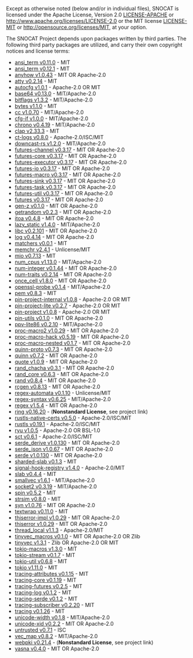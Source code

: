 Except as otherwise noted (below and/or in individual files), SNOCAT is
licensed under the Apache License, Version 2.0 [LICENSE-APACHE](LICENSE-APACHE) or
http://www.apache.org/licenses/LICENSE-2.0 or the MIT license
[LICENSE-MIT](LICENSE-MIT) or http://opensource.org/licenses/MIT, at your option.


The SNOCAT Project depends upon packages written by third parties.
The following third party packages are utilized, and carry
their own copyright notices and license terms:

* [ansi_term v0.11.0]() - MIT
* [ansi_term v0.12.1](https://github.com/ogham/rust-ansi-term) - MIT
* [anyhow v1.0.43](https://github.com/dtolnay/anyhow) - MIT OR Apache-2.0
* [atty v0.2.14](https://github.com/softprops/atty) - MIT
* [autocfg v1.0.1](https://github.com/cuviper/autocfg) - Apache-2.0 OR MIT
* [base64 v0.13.0](https://github.com/marshallpierce/rust-base64) - MIT/Apache-2.0
* [bitflags v1.3.2](https://github.com/bitflags/bitflags) - MIT/Apache-2.0
* [bytes v1.1.0](https://github.com/tokio-rs/bytes) - MIT
* [cc v1.0.70](https://github.com/alexcrichton/cc-rs) - MIT/Apache-2.0
* [cfg-if v1.0.0](https://github.com/alexcrichton/cfg-if) - MIT/Apache-2.0
* [chrono v0.4.19](https://github.com/chronotope/chrono) - MIT/Apache-2.0
* [clap v2.33.3](https://github.com/clap-rs/clap) - MIT
* [ct-logs v0.8.0](https://github.com/ctz/ct-logs) - Apache-2.0/ISC/MIT
* [downcast-rs v1.2.0](https://github.com/marcianx/downcast-rs) - MIT/Apache-2.0
* [futures-channel v0.3.17](https://github.com/rust-lang/futures-rs) - MIT OR Apache-2.0
* [futures-core v0.3.17](https://github.com/rust-lang/futures-rs) - MIT OR Apache-2.0
* [futures-executor v0.3.17](https://github.com/rust-lang/futures-rs) - MIT OR Apache-2.0
* [futures-io v0.3.17](https://github.com/rust-lang/futures-rs) - MIT OR Apache-2.0
* [futures-macro v0.3.17](https://github.com/rust-lang/futures-rs) - MIT OR Apache-2.0
* [futures-sink v0.3.17](https://github.com/rust-lang/futures-rs) - MIT OR Apache-2.0
* [futures-task v0.3.17](https://github.com/rust-lang/futures-rs) - MIT OR Apache-2.0
* [futures-util v0.3.17](https://github.com/rust-lang/futures-rs) - MIT OR Apache-2.0
* [futures v0.3.17](https://github.com/rust-lang/futures-rs) - MIT OR Apache-2.0
* [gen-z v0.1.0](https://github.com/Dessix/gen-z-rs) - MIT OR Apache-2.0
* [getrandom v0.2.3](https://github.com/rust-random/getrandom) - MIT OR Apache-2.0
* [itoa v0.4.8](https://github.com/dtolnay/itoa) - MIT OR Apache-2.0
* [lazy_static v1.4.0](https://github.com/rust-lang-nursery/lazy-static.rs) - MIT/Apache-2.0
* [libc v0.2.101](https://github.com/rust-lang/libc) - MIT OR Apache-2.0
* [log v0.4.14](https://github.com/rust-lang/log) - MIT OR Apache-2.0
* [matchers v0.0.1](https://github.com/hawkw/matchers) - MIT
* [memchr v2.4.1](https://github.com/BurntSushi/memchr) - Unlicense/MIT
* [mio v0.7.13](https://github.com/tokio-rs/mio) - MIT
* [num_cpus v1.13.0](https://github.com/seanmonstar/num_cpus) - MIT/Apache-2.0
* [num-integer v0.1.44](https://github.com/rust-num/num-integer) - MIT OR Apache-2.0
* [num-traits v0.2.14](https://github.com/rust-num/num-traits) - MIT OR Apache-2.0
* [once_cell v1.8.0](https://github.com/matklad/once_cell) - MIT OR Apache-2.0
* [openssl-probe v0.1.4](https://github.com/alexcrichton/openssl-probe) - MIT/Apache-2.0
* [pem v0.8.3](https://github.com/jcreekmore/pem-rs.git) - MIT
* [pin-project-internal v1.0.8](https://github.com/taiki-e/pin-project) - Apache-2.0 OR MIT
* [pin-project-lite v0.2.7](https://github.com/taiki-e/pin-project-lite) - Apache-2.0 OR MIT
* [pin-project v1.0.8](https://github.com/taiki-e/pin-project) - Apache-2.0 OR MIT
* [pin-utils v0.1.0](https://github.com/rust-lang-nursery/pin-utils) - MIT OR Apache-2.0
* [ppv-lite86 v0.2.10](https://github.com/cryptocorrosion/cryptocorrosion) - MIT/Apache-2.0
* [proc-macro2 v1.0.29](https://github.com/alexcrichton/proc-macro2) - MIT OR Apache-2.0
* [proc-macro-hack v0.5.19](https://github.com/dtolnay/proc-macro-hack) - MIT OR Apache-2.0
* [proc-macro-nested v0.1.7](https://github.com/dtolnay/proc-macro-hack) - MIT OR Apache-2.0
* [quinn-proto v0.7.3](https://github.com/djc/quinn) - MIT OR Apache-2.0
* [quinn v0.7.2](https://github.com/djc/quinn) - MIT OR Apache-2.0
* [quote v1.0.9](https://github.com/dtolnay/quote) - MIT OR Apache-2.0
* [rand_chacha v0.3.1](https://github.com/rust-random/rand) - MIT OR Apache-2.0
* [rand_core v0.6.3](https://github.com/rust-random/rand) - MIT OR Apache-2.0
* [rand v0.8.4](https://github.com/rust-random/rand) - MIT OR Apache-2.0
* [rcgen v0.8.13](https://github.com/est31/rcgen) - MIT OR Apache-2.0
* [regex-automata v0.1.10](https://github.com/BurntSushi/regex-automata) - Unlicense/MIT
* [regex-syntax v0.6.25](https://github.com/rust-lang/regex) - MIT/Apache-2.0
* [regex v1.5.4](https://github.com/rust-lang/regex) - MIT OR Apache-2.0
* [ring v0.16.20](https://github.com/briansmith/ring) - (**Nonstandard License**, see project link)
* [rustls-native-certs v0.5.0](https://github.com/ctz/rustls-native-certs) - Apache-2.0/ISC/MIT
* [rustls v0.19.1](https://github.com/ctz/rustls) - Apache-2.0/ISC/MIT
* [ryu v1.0.5](https://github.com/dtolnay/ryu) - Apache-2.0 OR BSL-1.0
* [sct v0.6.1](https://github.com/ctz/sct.rs) - Apache-2.0/ISC/MIT
* [serde_derive v1.0.130](https://github.com/serde-rs/serde) - MIT OR Apache-2.0
* [serde_json v1.0.67](https://github.com/serde-rs/json) - MIT OR Apache-2.0
* [serde v1.0.130](https://github.com/serde-rs/serde) - MIT OR Apache-2.0
* [sharded-slab v0.1.3](https://github.com/hawkw/sharded-slab) - MIT
* [signal-hook-registry v1.4.0](https://github.com/vorner/signal-hook) - Apache-2.0/MIT
* [slab v0.4.4](https://github.com/tokio-rs/slab) - MIT
* [smallvec v1.6.1](https://github.com/servo/rust-smallvec) - MIT/Apache-2.0
* [socket2 v0.3.19](https://github.com/alexcrichton/socket2-rs) - MIT/Apache-2.0
* [spin v0.5.2](https://github.com/mvdnes/spin-rs.git) - MIT
* [strsim v0.8.0](https://github.com/dguo/strsim-rs) - MIT
* [syn v1.0.76](https://github.com/dtolnay/syn) - MIT OR Apache-2.0
* [textwrap v0.11.0](https://github.com/mgeisler/textwrap) - MIT
* [thiserror-impl v1.0.29](https://github.com/dtolnay/thiserror) - MIT OR Apache-2.0
* [thiserror v1.0.29](https://github.com/dtolnay/thiserror) - MIT OR Apache-2.0
* [thread_local v1.1.3](https://github.com/Amanieu/thread_local-rs) - Apache-2.0/MIT
* [tinyvec_macros v0.1.0](https://github.com/Soveu/tinyvec_macros) - MIT OR Apache-2.0 OR Zlib
* [tinyvec v1.3.1](https://github.com/Lokathor/tinyvec) - Zlib OR Apache-2.0 OR MIT
* [tokio-macros v1.3.0](https://github.com/tokio-rs/tokio) - MIT
* [tokio-stream v0.1.7](https://github.com/tokio-rs/tokio) - MIT
* [tokio-util v0.6.8](https://github.com/tokio-rs/tokio) - MIT
* [tokio v1.11.0](https://github.com/tokio-rs/tokio) - MIT
* [tracing-attributes v0.1.15](https://github.com/tokio-rs/tracing) - MIT
* [tracing-core v0.1.19](https://github.com/tokio-rs/tracing) - MIT
* [tracing-futures v0.2.5](https://github.com/tokio-rs/tracing) - MIT
* [tracing-log v0.1.2](https://github.com/tokio-rs/tracing) - MIT
* [tracing-serde v0.1.2](https://github.com/tokio-rs/tracing) - MIT
* [tracing-subscriber v0.2.20](https://github.com/tokio-rs/tracing) - MIT
* [tracing v0.1.26](https://github.com/tokio-rs/tracing) - MIT
* [unicode-width v0.1.8](https://github.com/unicode-rs/unicode-width) - MIT/Apache-2.0
* [unicode-xid v0.2.2](https://github.com/unicode-rs/unicode-xid) - MIT OR Apache-2.0
* [untrusted v0.7.1](https://github.com/briansmith/untrusted) - ISC
* [vec_map v0.8.2](https://github.com/contain-rs/vec-map) - MIT/Apache-2.0
* [webpki v0.21.4](https://github.com/briansmith/webpki) - (**Nonstandard License**, see project link)
* [yasna v0.4.0](https://github.com/qnighy/yasna.rs) - MIT OR Apache-2.0
